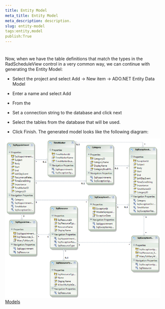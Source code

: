 ```yaml
---
title: Entity Model
meta_title: Entity Model
meta_description: description.
slug: entity-model
tags:entity,model
publish:True
---
```



# 

Now, when we have the table definitions that match the types in the RadScheduleView control in a very common way, we can continue with generating the Entity Model:

* Select the project and select Add -> New item -> ADO.NET Entity Data Model

* Enter a name and select Add

* From the 

* Set a connection string to the database and click next

* Select the tables from the database that will be used.
      		

* Click Finish. The generated model looks like the following diagram:

![radscheduleview populating with data EFModel](images/radscheduleview_populating_with_data_EFModel.png)[Models]({{slug:models}})
